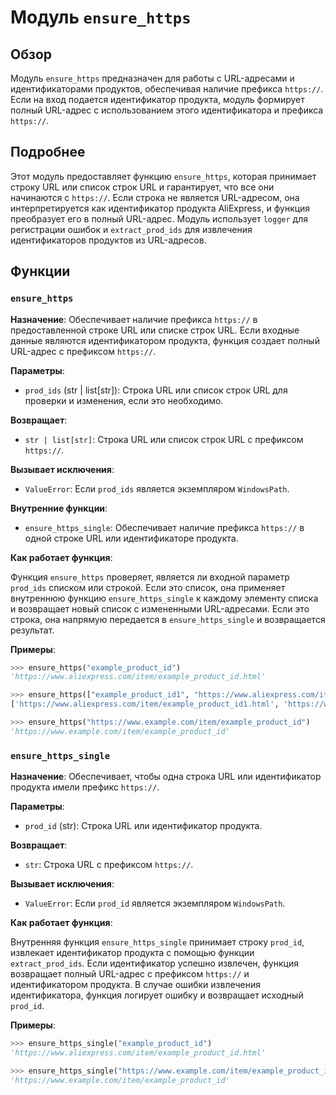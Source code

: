 # Модуль `ensure_https`

## Обзор

Модуль `ensure_https` предназначен для работы с URL-адресами и идентификаторами продуктов, обеспечивая наличие префикса `https://`. Если на вход подается идентификатор продукта, модуль формирует полный URL-адрес с использованием этого идентификатора и префикса `https://`.

## Подробнее

Этот модуль предоставляет функцию `ensure_https`, которая принимает строку URL или список строк URL и гарантирует, что все они начинаются с `https://`. Если строка не является URL-адресом, она интерпретируется как идентификатор продукта AliExpress, и функция преобразует его в полный URL-адрес. Модуль использует `logger` для регистрации ошибок и `extract_prod_ids` для извлечения идентификаторов продуктов из URL-адресов.

## Функции

### `ensure_https`

**Назначение**: Обеспечивает наличие префикса `https://` в предоставленной строке URL или списке строк URL. Если входные данные являются идентификатором продукта, функция создает полный URL-адрес с префиксом `https://`.

**Параметры**:

-   `prod_ids` (str | list[str]): Строка URL или список строк URL для проверки и изменения, если это необходимо.

**Возвращает**:

-   `str | list[str]`: Строка URL или список строк URL с префиксом `https://`.

**Вызывает исключения**:

-   `ValueError`: Если `prod_ids` является экземпляром `WindowsPath`.

**Внутренние функции**:

-   `ensure_https_single`: Обеспечивает наличие префикса `https://` в одной строке URL или идентификаторе продукта.

**Как работает функция**:

Функция `ensure_https` проверяет, является ли входной параметр `prod_ids` списком или строкой. Если это список, она применяет внутреннюю функцию `ensure_https_single` к каждому элементу списка и возвращает новый список с измененными URL-адресами. Если это строка, она напрямую передается в `ensure_https_single` и возвращается результат.

**Примеры**:

```python
>>> ensure_https("example_product_id")
'https://www.aliexpress.com/item/example_product_id.html'

>>> ensure_https(["example_product_id1", "https://www.aliexpress.com/item/example_product_id2.html"])
['https://www.aliexpress.com/item/example_product_id1.html', 'https://www.aliexpress.com/item/example_product_id2.html']

>>> ensure_https("https://www.example.com/item/example_product_id")
'https://www.example.com/item/example_product_id'
```

### `ensure_https_single`

**Назначение**: Обеспечивает, чтобы одна строка URL или идентификатор продукта имели префикс `https://`.

**Параметры**:

-   `prod_id` (str): Строка URL или идентификатор продукта.

**Возвращает**:

-   `str`: Строка URL с префиксом `https://`.

**Вызывает исключения**:

-   `ValueError`: Если `prod_id` является экземпляром `WindowsPath`.

**Как работает функция**:

Внутренняя функция `ensure_https_single` принимает строку `prod_id`, извлекает идентификатор продукта с помощью функции `extract_prod_ids`. Если идентификатор успешно извлечен, функция возвращает полный URL-адрес с префиксом `https://` и идентификатором продукта. В случае ошибки извлечения идентификатора, функция логирует ошибку и возвращает исходный `prod_id`.

**Примеры**:

```python
>>> ensure_https_single("example_product_id")
'https://www.aliexpress.com/item/example_product_id.html'

>>> ensure_https_single("https://www.example.com/item/example_product_id")
'https://www.example.com/item/example_product_id'
```